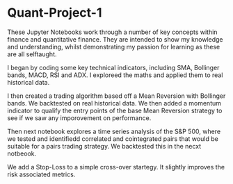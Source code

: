 # Quant-Project-1

These Jupyter Notebooks work through a number of key concepts within finance and quantitative finance. They are intended to show my knowledge and understanding, whilst demonstrating my passion for learning as these are all selftaught.

I began by coding some key technical indicators, including SMA, Bollinger bands, MACD, RSI and ADX. I exploreed the maths and applied them to real historical data. 

I then created a trading algorithm based off a Mean Reversion with Bollinger bands. We backtested on real historical data. We then added a momentum indicator to qualify the entry points of the base Mean Reversion strategy to see if we saw any imporovement on performance.

Then next notebook explores a time series analysis of the S&P 500, where we tested and identifiedd correlated and cointegrated pairs that would be suitable for a pairs trading strategy. We backtested this in the necxt notbeook.

We add a Stop-Loss to a simple cross-over startegy. It slightly improves the risk associated metrics.
